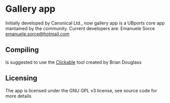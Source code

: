 # Gallery app

Initially developed by Canonical Ltd., now gallery app is a UBports core app mantained by the community.
Current developers are: Emanuele Sorce <emanuele.sorce@hotmail.com>

## Compiling

Is suggested to use the [Clickable](github.com/bhdouglass/clickable) tool created by Brian Douglass

## Licensing

The app is licensed under the GNU GPL v3 license, see source code for more details